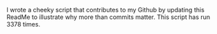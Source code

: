 I wrote a cheeky script that contributes to my Github by updating this ReadMe to illustrate why more than commits matter. This script has run 3378 times.